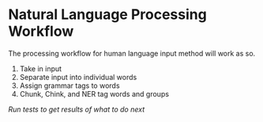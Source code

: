 # Natural Language Processing Workflow

The processing workflow for human language input method will work as so.

1. Take in input
2. Separate input into individual words
3. Assign grammar tags to words
4. Chunk, Chink, and NER tag words and groups

*Run tests to get results of what to do next*
